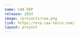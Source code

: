 ```yaml
---
name: CAA ERP
release: 2024
image: /projects/caa.png
link: https://erp.caa-telco.com/
layout: project
---
```


